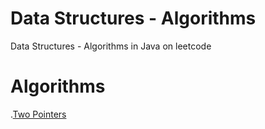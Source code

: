 # Data Structures - Algorithms
Data Structures - Algorithms in Java on leetcode

# Algorithms
.[Two Pointers](https://github.com/Programming-Everywhere/DataStructures-Algorithms/blob/master/TwoPointers.md)

